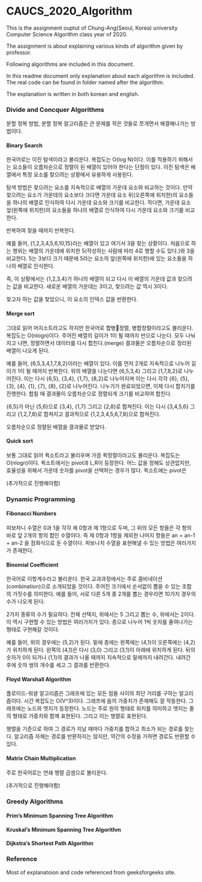 # CAUCS_2020_Algorithm
This is the assignment ouptut of Chung-Ang(Seoul, Korea) university Computer Science Algorithm class year of 2020.

The assignment is about explaining various kinds of algorithm given by professor.

Following algorithms are included in this document.

In this readme document only explanation about each algorithm is included. The real code can be found in folder named after the algorithm. 

The explanation is written in both korean and english.

### Divide and Concquer Algorithms

분할 정복 방법, 분할 정복 알고리즘은 큰 문제를 작은 것들로 쪼개면서 해결해나가는 방법이다. 

#### Binary Search 

한국어로는 이진 탐색이라고 불리운다. 복잡도는 O(log N)이다. 이를 적용하기 위해서는 요소들이 오름차순으로 정렬이 된 배열이 있어야 한다는 단점이 있다. 이진 탐색은 배열에서 특정 요소를 찾으려는 상황에서 유용하게 사용된다. 

탐색 방법은 찾으려는 요소를 지속적으로 배열의 가운데 요소와 비교하는 것이다. 만약 찾으려는 요소가 가운데의 요소보다 크다면 가운데 요소 뒤(오른쪽에 위치한)의 요소들을 하나의 배열로 인식하여 다시 가운데 요소와 크기를 비교한다. 작다면, 가운데 요소 앞(왼쪽에 위치한)의 요소들을 하나의 배열로 인식하여 다시 가운데 요소와 크기를 비교한다. 

반복하여 찾을 때까지 반복한다.

예를 들어, {1,2,3,4,5,6,10,15}라는 배열이 있고 여기서 3을 찾는 상황이다. 처음으로 하는 행위는 배열의 가운데에 위치한 5(작성하는 사람에 따라 4로 행할 수도 있다.)와 3을 비교한다. 5는 3보다 크기 때문에 5라는 요소의 앞(왼쪽에 위치한)에 있는 요소들을 하나의 배열로 인식한다. 

즉, 이 상황에서는 {1,2,3,4}가 하나의 배열이 되고 다시 이 배열의 가운데 값과 찾으려는 값을 비교한다. 새로운 배열의 가운데는 3이고, 찾으려는 값 역시 3이다. 

찾고자 하는 값을 찾았으니, 이 요소의 인덱스 값을 반환한다.

#### Merge sort

그대로 읽어 머지소트라고도 하지만 한국어로 합병정렬, 병합정렬이라고도 불리운다. 복잡도는 O(nlogn)이다. 주어진 배열의 길이가 1이 될 때까지 반으로 나눈다. 모두 나눠지고 나면, 정렬하면서 데이터를 다시 합친다.(merge) 결과물은 오름차순으로 정리된 배열이 나오게 된다. 

예를 들어, {6,5,3,4,1,7,8,2}이라는 배열이 있다. 이를 먼저 2개로 지속적으로 나누어 길이가 1이 될 때까지 반복한다. 위의 배열을 나눈다면 {6,5,3,4} 그리고 {1,7,8,2}로 나누어진다. 이는 다시 {6,5}, {3,4}, {1,7}, {8,2}로 나누어지며 이는 다시 각각 {6}, {5}, {3}, {4}, {1}, {7}, {8}, {2}로 나누어진다. 나누기가 완료되었으면, 이제 다시 합치기를 진행한다. 합칠 때 결과물이 오름차순으로 정렬되게 크기를 비교하여 합친다. 

{6,5}가 아닌 {5,6}으로 {3,4}, {1,7} 그리고 {2,8}로 합쳐진다. 이는 다시 {3,4,5,6} 그리고 {1,2,7,8}로 합쳐지고 결과적으로 {1,2,3,4,5,6,7,8}으로 합쳐진다. 

오름차순으로 정렬된 배열을 결과물로 받았다.

#### Quick sort 

보통 그대로 읽어 퀵소트라고 불리우며 가끔 퀵정렬이라고도 불리운다. 복잡도는 O(nlogn)이다. 퀵소트에서는 pivot과 L,R이 등장한다. 어느 값을 정해도 상관없지만, 효율성을 위해서 가운데 숫자를 pivot을 선택하는 경우가 많다. 퀵소트에는 pivot은 

(추가적으로 진행해야함)

### Dynamic Programming

#### Fibonacci Numbers

피보차니 수열은 0과 1을 각각 제 0항과 제 1항으로 두며, 그 뒤의 모든 항들은 각 항의 바로 앞 2개의 항의 합인 수열이다. 즉 제 0항과 1항을 제외한 나머지 항들은 an = an-1 + an-2 을 점화식으로 둔 수열이다. 피보나치 수열을 표현해낼 수 있는 방법은 여러가지가 존재한다. 

#### Binomial Coefficient

한국어로 이항계수라고 불리운다. 한국 교과과정에서는 주로 콤비네이션(combination)으로 소개되었을 것이다. 주어진 크기에서 순서없이 뽑을 수 있는 조합의 가짓수를 의미한다. 예를 들어, 서로 다른 5개 중 2개를 뽑는 경우라면 10가지 경우의 수가 나오게 된다. 

2가지 종류의 수가 필요하다. 전체 선택지, 위에서는 5 그리고 뽑는 수, 위에서는 2이다. 이 역시 구현할 수 있는 방법은 여러가지가 있다. 층으로 나누어 1씩 숫자를 줄여나가는 형태로 구현해갈 것이다. 

예를 들어, 위의 경우에는 (5,2)가 된다. 밑에 층에는 왼쪽에는 (4,1)이 오른쪽에는 (4,2)가 위치하게 된다. 왼쪽의 (4,1)은 다시 (3,0) 그리고 (3,1)이 아래에 위치하게 된다. 뒤의 숫자가 0이 되거나 (1,1)의 결과가 나올 때까지 지속적으로 밑에까지 내려간다. 내려간 후에 숫자 쌍의 개수를 세고 그 결과를 반환한다.

#### Floyd Warshall Algorithm

플로이드-워셜 알고리즘은 그래프에 있는 모든 점들 사이의 최단 거리를 구하는 알고리즘이다. 시간 복잡도는 O(V^3)이다. 그래프에 음의 가중치가 존재해도 잘 작동한다. 그래프에는 노드와 엣지가 등장한다. 노드는 주로 원의 형태로 위치를 의미하고 엣지는 줄의 형태로 가중치와 함께 표현된다. 그리고 이는 행렬로 표현된다. 

행렬을 기준으로 하여 그 경로가 지날 때마다 가중치를 합하고 최소가 되는 경로를 찾는다. 알고리즘 자체는 경로를 반환하지는 않지만, 약간의 수정을 가하면 경로도 반환할 수 있다. 

#### Matrix Chain Multiplication

주로 한국어로는 연쇄 행렬 곱셈으로 불리운다. 

(추가적으로 진행해야함)

### Greedy Algorithms

#### Prim’s Minimum Spanning Tree Algorithm

#### Kruskal’s Minimum Spanning Tree Algorithm

#### Dijkstra’s Shortest Path Algorithm

### Reference 

Most of explanatoion and code referenced from geeksforgeeks site.